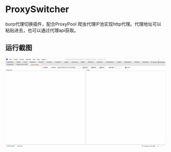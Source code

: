 # ProxySwitcher
burp代理切换插件，配合ProxyPool 爬虫代理IP池实现http代理。代理地址可以粘贴进去，也可以通过代理api获取。
## 运行截图

![IMG_20240702140335](https://raw.githubusercontent.com/gh0stNinja/images/main/IMG_20240702140335.gif)
